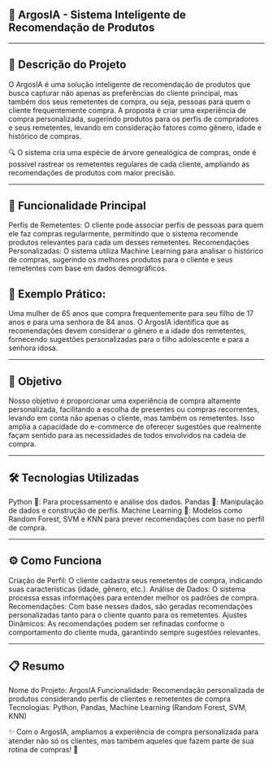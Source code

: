 ## 🎯 ArgosIA - Sistema Inteligente de Recomendação de Produtos

------

## 📖 Descrição do Projeto
O ArgosIA é uma solução inteligente de recomendação de produtos que busca capturar não apenas as preferências do cliente principal, mas também dos seus remetentes de compra, ou seja, pessoas para quem o cliente frequentemente compra. A proposta é criar uma experiência de compra personalizada, sugerindo produtos para os perfis de compradores e seus remetentes, levando em consideração fatores como gênero, idade e histórico de compras.

🔍 O sistema cria uma espécie de árvore genealógica de compras, onde é possível rastrear os remetentes regulares de cada cliente, ampliando as recomendações de produtos com maior precisão.

------

## 🔑 Funcionalidade Principal
Perfis de Remetentes: O cliente pode associar perfis de pessoas para quem ele faz compras regularmente, permitindo que o sistema recomende produtos relevantes para cada um desses remetentes.
Recomendações Personalizadas: O sistema utiliza Machine Learning para analisar o histórico de compras, sugerindo os melhores produtos para o cliente e seus remetentes com base em dados demográficos.

## 🌟 Exemplo Prático:
Uma mulher de 65 anos que compra frequentemente para seu filho de 17 anos e para uma senhora de 84 anos. O ArgosIA identifica que as recomendações devem considerar o gênero e a idade dos remetentes, fornecendo sugestões personalizadas para o filho adolescente e para a senhora idosa.

------

## 🎯 Objetivo
Nosso objetivo é proporcionar uma experiência de compra altamente personalizada, facilitando a escolha de presentes ou compras recorrentes, levando em conta não apenas o cliente, mas também os remetentes. Isso amplia a capacidade do e-commerce de oferecer sugestões que realmente façam sentido para as necessidades de todos envolvidos na cadeia de compra.

------

## 🛠️ Tecnologias Utilizadas
Python 🐍: Para processamento e análise dos dados.
Pandas 🐼: Manipulação de dados e construção de perfis.
Machine Learning 🤖: Modelos como Random Forest, SVM e KNN para prever recomendações com base no perfil de compra.

------

## ⚙️ Como Funciona
Criação de Perfil: O cliente cadastra seus remetentes de compra, indicando suas características (idade, gênero, etc.).
Análise de Dados: O sistema processa essas informações para entender melhor os padrões de compra.
Recomendações: Com base nesses dados, são geradas recomendações personalizadas tanto para o cliente quanto para os remetentes.
Ajustes Dinâmicos: As recomendações podem ser refinadas conforme o comportamento do cliente muda, garantindo sempre sugestões relevantes.

------

## 📋 Resumo
Nome do Projeto: ArgosIA
Funcionalidade: Recomendação personalizada de produtos considerando perfis de clientes e remetentes de compra
Tecnologias: Python, Pandas, Machine Learning (Random Forest, SVM, KNN)

✨ Com o ArgosIA, ampliamos a experiência de compra personalizada para atender não só os clientes, mas também aqueles que fazem parte de sua rotina de compras! 🌟
